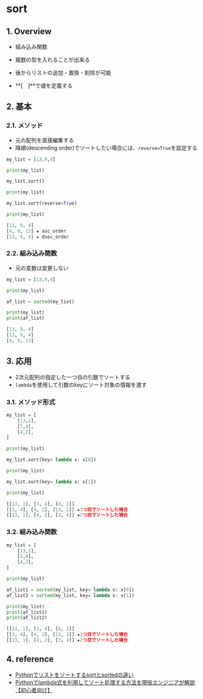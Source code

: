 # sort

## 1. Overview
- 組み込み関数

- 複数の型を入れることが出来る
- 後からリストの追加・置換・削除が可能
- **[　]**で値を定義する

## 2. 基本
### 2.1. メソッド
- 元の配列を直接編集する
- 降順(descending order)でソートしたい場合には、`reverse=True`を設定する
<!-- -->
```python title="python ソースコード"
my_list = [13,9,4]

print(my_list)

my_list.sort()

print(my_list)

my_list.sort(reverse=True)

print(my_list)


```

```python  title="python 出力結果"
[13, 9, 4]
[4, 9, 13] ★ asc_order
[13, 9, 4] ★ dsec_order
```

### 2.2. 組み込み関数
- 元の変数は変更しない

```python title="python ソースコード"
my_list = [13,9,4]

print(my_list)

af_list = sorted(my_list)

print(my_list)
print(af_list)
```

```python  title="python 出力結果" hl_lines="3"
[13, 9, 4]
[13, 9, 4]
[4, 9, 13]
```

## 3. 応用
- 2次元配列の指定した一つ目の引数でソートする
- `lambda`を使用して引数のkeyにソート対象の情報を渡す

### 3.1. メソッド形式

```python title="python ソースコード"
my_list = [
    [13,1],
    [3,4],
    [4,2],
]

print(my_list)

my_list.sort(key= lambda x: x[0])

print(my_list)

my_list.sort(key= lambda x: x[1])

print(my_list)
```

```python  title="python 出力結果"
[[13, 1], [3, 4], [4, 2]]
[[3, 4], [4, 2], [13, 1]] ★1つ目でソートした場合
[[13, 1], [4, 2], [3, 4]] ★2つ目でソートした場合
```

### 3.2. 組み込み関数

```python title="python ソースコード"
my_list = [
    [13,1],
    [3,4],
    [4,2],
]

print(my_list)

af_list1 = sorted(my_list, key= lambda x: x[0])
af_list2 = sorted(my_list, key= lambda x: x[1])

print(my_list)
print(af_list1)
print(af_list2)
```

```python  title="python 出力結果" hl_lines="3"
[[13, 1], [3, 4], [4, 2]]
[[3, 4], [4, 2], [13, 1]] ★1つ目でソートした場合
[[13, 1], [4, 2], [3, 4]] ★2つ目でソートした場合
```


## 4. reference
- [Pythonでリストをソートするsortとsortedの違い](https://note.nkmk.me/python-list-sort-sorted/)
- [Pythonでlambda式を利用してソート処理する方法を現役エンジニアが解説【初心者向け】](https://techacademy.jp/magazine/30597)